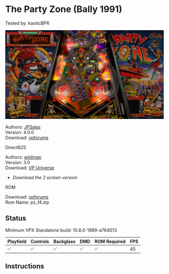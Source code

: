# The Party Zone (Bally 1991)
Tested by: kaoticBPR

![Table Preview](../../images/vpx-party-zone-preview.jpg)

Authors: [JPSalas](https://www.vpforums.org/index.php?showuser=277)  
Version: 4.0.0  
Download: [vpforums](https://www.vpforums.org/index.php?app=downloads&showfile=13460#)

DirectB2S

Authors: [wildman](https://vpuniverse.com/profile/5-wildman/)  
Version: 3.0  
Download: [VP Universe](https://vpuniverse.com/files/file/2147-the-party-zone-bally-1991/#google_vignette)  
- *Download the 2 screen version*

ROM

Download: [vpforums](https://www.vpforums.org/index.php?app=downloads&showfile=1196)  
Rom Name: pz_f4.zip

## Status 

Minimum VPX Standalone build: 10.8.0-1989-a764013

| Playfield | Controls | Backglass | DMD | ROM Required | FPS | 
|-----------|----------|-----------|-----|--------------|-----|
| :white_check_mark: | :white_check_mark: | :white_check_mark: | :white_check_mark: | :white_check_mark: | 45 |

## Instructions

